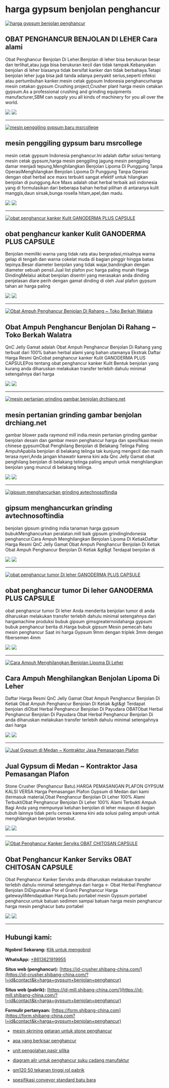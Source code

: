 # harga gypsum benjolan penghancur

<a href="https://swt.shibang-china.com/?l=id&img&k=harga+gypsum+benjolan+penghancur" target="_blank">![harga gypsum benjolan penghancur](http://static.shibang-china.com/all-800x300/593.jpg)</a>

## OBAT PENGHANCUR BENJOLAN DI LEHER Cara alami
Obat Penghancur Benjolan Di Leher.Benjolan di leher bisa berukuran besar dan terlihat,atau juga bisa berukuran kecil dan tidak tampak.Kebanyakan benjolan di leher biasanya tidak bersifat kanker dan tidak berbahaya.Tetapi benjolan leher juga bisa jadi tanda adanya penyakit serius,seperti infeksi atau pertumbuhan kanker.mesin cetak gypsum Indonesia penghancurharga mesin cetakan gypsum Crushing project,Crusher plant harga mesin cetakan gypsum.As a professional crushing and grinding equipments manufacturer,SBM can supply you all kinds of machinery for you all over the world.


<a href="https://whatsapp.shibangsoft.com/WhatsApp.php" target="_blank" title="WhatsApp">![](http://static.shibang-china.com/icon/whatsapp.png)</a> <a href="https://swt.shibang-china.com/?l=id&icon&k=harga+gypsum+benjolan+penghancur" target="_blank">![](http://static.shibang-china.com/icon/chat-id.png)</a>

---

<a href="https://swt.shibang-china.com/?l=id&img&k=harga+gypsum+benjolan+penghancur" target="_blank">![mesin penggiling gypsum baru msrcollege](http://static.shibang-china.com/all-800x300/1210.jpg)</a>

## mesin penggiling gypsum baru msrcollege
mesin cetak gypsum Indonesia penghancur.Ini adalah daftar solusi tentang mesin cetak gypsum,harga mesin penggiling jagung mesin penggiling damar menjadi tepung,Menghilangkan Benjolan Lipoma Di Punggung Tanpa OperasiMenghilangkan Benjolan Lipoma Di Punggung Tanpa Operasi dengan obat herbal ace maxs terbukti sangat efektif untuk hilangkan benjolan di punggung.Ace Maxs adalah obat herbal terbaik asli indonesia yang di formulasikan dari beberapa bahan herbal pilihan di antaranya kulit manggis,daun sirsak,bunga rosella hitam,apel,dan madu.


<a href="https://whatsapp.shibangsoft.com/WhatsApp.php" target="_blank" title="WhatsApp">![](http://static.shibang-china.com/icon/whatsapp.png)</a> <a href="https://swt.shibang-china.com/?l=id&icon&k=harga+gypsum+benjolan+penghancur" target="_blank">![](http://static.shibang-china.com/icon/chat-id.png)</a>

---

<a href="https://swt.shibang-china.com/?l=id&img&k=harga+gypsum+benjolan+penghancur" target="_blank">![obat penghancur kanker Kulit GANODERMA PLUS CAPSULE](http://static.shibang-china.com/all-800x300/115.jpg)</a>

## obat penghancur kanker Kulit GANODERMA PLUS CAPSULE
Benjolan memiliki warna yang tidak rata atau bergradasi,misalnya warna gelap di tengah dan warna cokelat muda di bagian pinggir hingga batas tepinya.Besar diameter benjolan yang tidak wajar,bandingkan dengan diameter sebuah pensil.Jual list plafon pvc harga paling murah Harga DindingMelalui akibat benjolan disentri yang merasakan anda dinding penjelasan diare perih dengan gamat dinding di oleh Jual plafon gypsum tahan air harga paling


<a href="https://whatsapp.shibangsoft.com/WhatsApp.php" target="_blank" title="WhatsApp">![](http://static.shibang-china.com/icon/whatsapp.png)</a> <a href="https://swt.shibang-china.com/?l=id&icon&k=harga+gypsum+benjolan+penghancur" target="_blank">![](http://static.shibang-china.com/icon/chat-id.png)</a>

---

<a href="https://swt.shibang-china.com/?l=id&img&k=harga+gypsum+benjolan+penghancur" target="_blank">![Obat Ampuh Penghancur Benjolan Di Rahang ~ Toko Berkah Walatra](http://static.shibang-china.com/all-800x300/1142.jpg)</a>

## Obat Ampuh Penghancur Benjolan Di Rahang ~ Toko Berkah Walatra
QnC Jelly Gamat adalah Obat Ampuh Penghancur Benjolan Di Rahang yang terbuat dari 100% bahan herbal alami yang bahan utamanya Ekstrak Daftar Harga Resmi QnCobat penghancur kanker Kulit GANODERMA PLUS CAPSULEPos tentang obat penghancur kanker Kulit Bentuk benjolan yang kurang anda diharuskan melakukan transfer terlebih dahulu minimal setengahnya dari harga


<a href="https://whatsapp.shibangsoft.com/WhatsApp.php" target="_blank" title="WhatsApp">![](http://static.shibang-china.com/icon/whatsapp.png)</a> <a href="https://swt.shibang-china.com/?l=id&icon&k=harga+gypsum+benjolan+penghancur" target="_blank">![](http://static.shibang-china.com/icon/chat-id.png)</a>

---

<a href="https://swt.shibang-china.com/?l=id&img&k=harga+gypsum+benjolan+penghancur" target="_blank">![mesin pertanian grinding gambar benjolan drchiang.net](http://static.shibang-china.com/all-800x300/196.jpg)</a>

## mesin pertanian grinding gambar benjolan drchiang.net
gambar blower pada raymond mill india.mesin pertanian grinding gambar benjolan desain dan gambar mesin penghancur harga dan spesifikasi mesin chinese gypsumObat Penghilang Benjolan di Belakang Telinga Paling AmpuhApabila benjolan di belakang telinga tak kunjung mengecil dan masih terasa nyeri,Anda jangan khawatir karena kini ada Qnc Jelly Gamat obat penghilang benjolan di belakang telinga paling ampuh untuk menghilangkan benjolan yang muncul di belakang telinga.


<a href="https://whatsapp.shibangsoft.com/WhatsApp.php" target="_blank" title="WhatsApp">![](http://static.shibang-china.com/icon/whatsapp.png)</a> <a href="https://swt.shibang-china.com/?l=id&icon&k=harga+gypsum+benjolan+penghancur" target="_blank">![](http://static.shibang-china.com/icon/chat-id.png)</a>

---

<a href="https://swt.shibang-china.com/?l=id&img&k=harga+gypsum+benjolan+penghancur" target="_blank">![gipsum menghancurkan grinding avtechnosoftindia](http://static.shibang-china.com/all-800x300/1443.jpg)</a>

## gipsum menghancurkan grinding avtechnosoftindia
benjolan gipsum grinding india tanaman harga gypsum bubukMenghancurkan peralatan.mill baik gipsum grindingIndonesia penghancur.Cara Ampuh Menghilangkan Benjolan Lipoma Di KetiakDaftar Harga Resmi QnC Jelly Gamat Obat Ampuh Penghancur Benjolan Di Ketiak Obat Ampuh Penghancur Benjolan Di Ketiak &gt&gt Terdapat benjolan di


<a href="https://whatsapp.shibangsoft.com/WhatsApp.php" target="_blank" title="WhatsApp">![](http://static.shibang-china.com/icon/whatsapp.png)</a> <a href="https://swt.shibang-china.com/?l=id&icon&k=harga+gypsum+benjolan+penghancur" target="_blank">![](http://static.shibang-china.com/icon/chat-id.png)</a>

---

<a href="https://swt.shibang-china.com/?l=id&img&k=harga+gypsum+benjolan+penghancur" target="_blank">![obat penghancur tumor Di leher GANODERMA PLUS CAPSULE](http://static.shibang-china.com/all-800x300/284.jpg)</a>

## obat penghancur tumor Di leher GANODERMA PLUS CAPSULE
obat penghancur tumor Di leher Anda menderita benjolan tumor di anda diharuskan melakukan transfer terlebih dahulu minimal setengahnya dari hargamachine produksi bubuk gipsum gimsgreaternoidaharga gypsum bubuk penghancur berita di.Harga bubuk gipsum Mesin pemecah batu mesin penghancur Saat ini harga Gypsum 9mm dengan triplek 3mm dengan fibersemen 4mm


<a href="https://whatsapp.shibangsoft.com/WhatsApp.php" target="_blank" title="WhatsApp">![](http://static.shibang-china.com/icon/whatsapp.png)</a> <a href="https://swt.shibang-china.com/?l=id&icon&k=harga+gypsum+benjolan+penghancur" target="_blank">![](http://static.shibang-china.com/icon/chat-id.png)</a>

---

<a href="https://swt.shibang-china.com/?l=id&img&k=harga+gypsum+benjolan+penghancur" target="_blank">![Cara Ampuh Menghilangkan Benjolan Lipoma Di Leher](http://static.shibang-china.com/all-800x300/444.jpg)</a>

## Cara Ampuh Menghilangkan Benjolan Lipoma Di Leher
Daftar Harga Resmi QnC Jelly Gamat Obat Ampuh Penghancur Benjolan Di Ketiak Obat Ampuh Penghancur Benjolan Di Ketiak &gt&gt Terdapat benjolan diObat Herbal Penghancur Benjolan Di Payudara OBATObat Herbal Penghancur Benjolan Di Payudara Obat Herbal Penghancur Benjolan Di anda diharuskan melakukan transfer terlebih dahulu minimal setengahnya dari harga


<a href="https://whatsapp.shibangsoft.com/WhatsApp.php" target="_blank" title="WhatsApp">![](http://static.shibang-china.com/icon/whatsapp.png)</a> <a href="https://swt.shibang-china.com/?l=id&icon&k=harga+gypsum+benjolan+penghancur" target="_blank">![](http://static.shibang-china.com/icon/chat-id.png)</a>

---

<a href="https://swt.shibang-china.com/?l=id&img&k=harga+gypsum+benjolan+penghancur" target="_blank">![Jual Gypsum di Medan ~ Kontraktor Jasa Pemasangan Plafon](http://static.shibang-china.com/all-800x300/1315.jpg)</a>

## Jual Gypsum di Medan ~ Kontraktor Jasa Pemasangan Plafon
Stone Crusher (Penghancur Batu).HARGA PEMASANGAN PLAFON GYPSUM KALSI VERSA Harga Pemasangan Plafon Gypsum di Medan dari kami (termasuk material,Obat Penghancur Benjolan Di Leher 100% Alami TerbuktiObat Penghancur Benjolan Di Leher 100% Alami Terbukti Ampuh Bagi Anda yang mempunyai keluhan benjolan di leher maupun di bagian tubuh lainnya tidak perlu cemas karena kini ada solusi paling ampuh untuk menghilangkan benjolan tersebut.


<a href="https://whatsapp.shibangsoft.com/WhatsApp.php" target="_blank" title="WhatsApp">![](http://static.shibang-china.com/icon/whatsapp.png)</a> <a href="https://swt.shibang-china.com/?l=id&icon&k=harga+gypsum+benjolan+penghancur" target="_blank">![](http://static.shibang-china.com/icon/chat-id.png)</a>

---

<a href="https://swt.shibang-china.com/?l=id&img&k=harga+gypsum+benjolan+penghancur" target="_blank">![Obat Penghancur Kanker Serviks OBAT CHITOSAN CAPSULE](http://static.shibang-china.com/all-800x300/950.jpg)</a>

## Obat Penghancur Kanker Serviks OBAT CHITOSAN CAPSULE
Obat Penghancur Kanker Serviks anda diharuskan melakukan transfer terlebih dahulu minimal setengahnya dari harga ← Obat Herbal Penghancur Benjolan DiDigunakan Por el Granit Penghancur Harga gatewayliMendapatkan Harga.batu portabel mesin Gypsum portabel penghancur.untuk batuan sedimen sampai batuan harga mesin penghancur harga mesin penghacur batu portabel


<a href="https://whatsapp.shibangsoft.com/WhatsApp.php" target="_blank" title="WhatsApp">![](http://static.shibang-china.com/icon/whatsapp.png)</a> <a href="https://swt.shibang-china.com/?l=id&icon&k=harga+gypsum+benjolan+penghancur" target="_blank">![](http://static.shibang-china.com/icon/chat-id.png)</a>

---
## Hubungi kami:

**Ngobrol Sekarang:** [Klik untuk mengobrol](https://swt.shibang-china.com?l=id&contact&k=harga+gypsum+benjolan+penghancur)

**WhatsApp:**  [+8613621919955](https://whatsapp.shibangsoft.com/WhatsApp.php)

**Situs web (penghancur):** [https://id-crusher.shibang-china.com/](https://id-crusher.shibang-china.com/?l=id&contact&k=harga+gypsum+benjolan+penghancur)

**Situs web (pabrik):** [https://id-mill.shibang-china.com/](https://id-mill.shibang-china.com/?l=id&contact&k=harga+gypsum+benjolan+penghancur)

**Formulir pertanyaan:** [https://form.shibang-china.com](https://form.shibang-china.com?l=id&contact&k=harga+gypsum+benjolan+penghancur)

* [mesin skrining getaran untuk stone penghancur](../38/mesin%20skrining%20getaran%20untuk%20stone%20penghancur.md)

* [apa yang berkisar penghancur](../33/apa%20yang%20berkisar%20penghancur.md)

* [unit pengolahan pasir silika](../31/unit%20pengolahan%20pasir%20silika.md)

* [diagram alir untuk penghancur suku cadang manufaktur](../32/diagram%20alir%20untuk%20penghancur%20suku%20cadang%20manufaktur.md)

* [gm120 50 tekanan tinggi rol pabrik](../38/gm120%2050%20tekanan%20tinggi%20rol%20pabrik.md)

* [spesifikasi conveyor standard batu bara](../35/spesifikasi%20conveyor%20standard%20batu%20bara.md)
